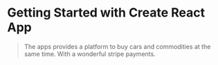 # Getting Started with Create React App

> The apps provides a platform to buy cars and commodities at the same time. With a wonderful stripe payments.
